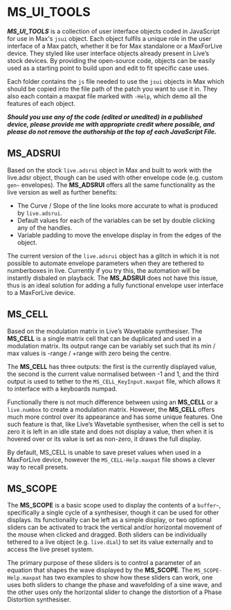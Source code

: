 # MS_UI_TOOLS
**_MS_UI_TOOLS_** is a collection of user interface objects coded in JavaScript for use in Max's `jsui` object. Each object fulfils a unique role in the user interface of a Max patch, whether it be for Max standalone or a MaxForLive device. They styled like user interface objects already present in Live’s stock devices. By providing the open-source code, objects can be easily used as a starting point to build upon and edit to fit specific case uses.

Each folder contains the `js` file needed to use the `jsui` objects in Max which should be copied into the file path of the patch you want to use it in. They also each contain a maxpat file marked with `-Help`, which demo all the features of each object.

***Should you use any of the code (edited or unedited) in a published device, please provide me with appropriate credit where possible, and please do not remove the authorship at the top of each JavaScript File.***

## MS_ADSRUI
Based on the stock `live.adsrui` object in Max and built to work with the live.adsr object, though can be used with other envelope code (e.g. custom `gen~` envelopes). The **MS_ADSRUI** offers all the same functionality as the live version as well as further benefits:

*	The Curve / Slope of the line looks more accurate to what is produced by `live.adsrui`.
*	Default values for each of the variables can be set by double clicking any of the handles.
*	Variable padding to move the envelope display in from the edges of the object.

The current version of the `live.adsrui` object has a glitch in which it is not possible to automate envelope parameters when they are tethered to numberboxes in live. Currently if you try this, the automation will be instantly disbaled on playback. The **MS_ADSRUI** does not have this issue, thus is an ideal solution for adding a fully functional envelope user interface to a MaxForLive device.


## MS_CELL
Based on the modulation matrix in Live’s Wavetable synthesiser. The **MS_CELL** is a single matrix cell that can be duplicated and used in a modulation matrix. Its output range can be variably set such that its min / max values is -range / +range with zero being the centre.

The **MS_CELL** has three outputs: the first is the currently displayed value, the second is the current value normalised between -1 and 1, and the third output is used to tether to the `MS_CELL_KeyInput.maxpat` file, which allows it to interface with a keyboards numpad.

Functionally there is not much difference between using an **MS_CELL** or a `live.numbox` to create a modulation matrix. However, the **MS_CELL** offers much more control over its appearance and has some unique features. One such feature is that, like Live’s Wavetable synthesiser, when the cell is set to zero it is left in an idle state and does not display a value, then when it is hovered over or its value is set as non-zero, it draws the full display.

By default, MS_CELL is unable to save preset values when used in a MaxForLive device, however the `MS_CELL-Help.maxpat` file shows a clever way to recall presets.

## MS_SCOPE
The **MS_SCOPE** is a basic scope used to display the contents of a `buffer~`, specifically a single cycle of a synthesiser, though it can be used for other displays. Its functionality can be left as a simple display, or two optional sliders can be activated to track the vertical and/or horizontal movement of the mouse when clicked and dragged. Both sliders can be individually tethered to a live object (e.g. `live.dial`) to set its value externally and to access the live preset system.

The primary purpose of these sliders is to control a parameter of an equation that shapes the wave displayed by the **MS_SCOPE**. The `MS_SCOPE-Help.maxpat` has two examples to show how these sliders can work, one uses both sliders to change the phase and wavefolding of a sine wave, and the other uses only the horizontal slider to change the distortion of a Phase Distortion synthesiser.

